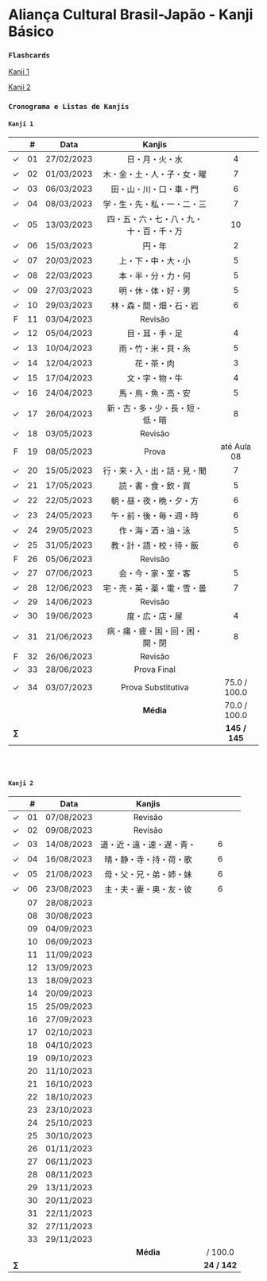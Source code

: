 # Aliança Cultural Brasil-Japão - Kanji Básico

### ```Flashcards```
[Kanji 1](https://quizlet.com/br/792091545/kanji-1-flash-cards/?funnelUUID=b95de232-26d0-418a-b5a2-598bb6b57d9b)

[Kanji 2](https://quizlet.com/br/817726587/kanji-2-flash-cards/?funnelUUID=2679492b-a70b-4d47-9557-e56ef00b7ef8)
<br>

### ```Cronograma e Listas de Kanjis```

#### ```Kanji 1```

|  | # | Data | Kanjis |  |
|:---:|:---:|:---:|:---:|:---:|
| &check; | 01 | 27/02/2023 | 日・月・火・水 | 4 |
| &check; | 02 | 01/03/2023 | 木・金・土・人・子・女・曜 | 7 |
| &check; | 03 | 06/03/2023 | 田・山・川・口・車・門 | 6 |
| &check; | 04 | 08/03/2023 | 学・生・先・私・一・二・三 | 7 |
| &check; | 05 | 13/03/2023 | 四・五・六・七・八・九・十・百・千・万 | 10 |
| &check; | 06 | 15/03/2023 | 円・年 | 2 |
| &check; | 07 | 20/03/2023 | 上・下・中・大・小 | 5 |
| &check; | 08 | 22/03/2023 | 本・半・分・力・何 | 5 |
| &check; | 09 | 27/03/2023 | 明・休・体・好・男 | 5 |
| &check; | 10 | 29/03/2023 | 林・森・間・畑・石・岩 | 6 |
| F | 11 | 03/04/2023 | Revisão |
| &check; | 12 | 05/04/2023 | 目・耳・手・足 | 4 |
| &check; | 13 | 10/04/2023 | 雨・竹・米・貝・糸 | 5 |
| &check; | 14 | 12/04/2023 | 花・茶・肉 | 3 |
| &check; | 15 | 17/04/2023 | 文・字・物・牛 | 4 |
| &check; | 16 | 24/04/2023 | 馬・鳥・魚・高・安 | 5 |
| &check; | 17 | 26/04/2023 | 新・古・多・少・長・短・低・暗 | 8 |
| &check; | 18 | 03/05/2023 | Revisão |
| F | 19 | 08/05/2023 | Prova | até Aula 08 |
| &check; | 20 | 15/05/2023 | 行・来・入・出・話・見・聞 | 7 |
| &check; | 21 | 17/05/2023 | 読・書・食・飲・買 | 5 |
| &check; | 22 | 22/05/2023 | 朝・昼・夜・晩・夕・方 | 6 |
| &check; | 23 | 24/05/2023 | 午・前・後・毎・週・時 | 6 |
| &check; | 24 | 29/05/2023 | 作・海・酒・油・泳 | 5 |
| &check; | 25 | 31/05/2023 | 教・計・語・校・待・飯 | 6 |
| F | 26 | 05/06/2023 | Revisão |  |
| &check; | 27 | 07/06/2023 | 会・今・家・室・客 | 5 |
| &check; | 28 | 12/06/2023 | 宅・売・英・薬・電・雪・曇 | 7 |
| &check; | 29 | 14/06/2023 | Revisão |  |
| &check; | 30 | 19/06/2023 | 度・広・店・屋 | 4 |
| &check; | 31 | 21/06/2023 | 病・痛・疲・国・回・困・開・閉 | 8 |
| F | 32 | 26/06/2023 | Revisão |  |
| &check; | 33 | 28/06/2023 | Prova Final |  |
| &check; | 34 | 03/07/2023 | Prova Substitutiva | 75.0 / 100.0 |
|  |  |  | **Média** | 70.0 / 100.0
| **$\sum$** |  |  |  | **145 / 145** |

<br><br>



#### ```Kanji 2```

|  | # | Data | Kanjis |  |
|:---:|:---:|:---:|:---:|:---:|
| &check; | 01 | 07/08/2023 | Revisão |  |
| &check; | 02 | 09/08/2023 | Revisão |  |
| &check; | 03 | 14/08/2023 | 道・近・遠・速・遅・青・ | 6 |
| &check; | 04 | 16/08/2023 | 晴・静・寺・持・荷・歌 | 6 |
| &check; | 05 | 21/08/2023 | 母・父・兄・弟・姉・妹 | 6 |
| &check; | 06 | 23/08/2023 | 主・夫・妻・奥・友・彼 | 6 |
|  | 07 | 28/08/2023 |  |  |
|  | 08 | 30/08/2023 |  |  |
|  | 09 | 04/09/2023 |  |  |
|  | 10 | 06/09/2023 |  |  |
|  | 11 | 11/09/2023 |  |  |
|  | 12 | 13/09/2023 |  |  |
|  | 13 | 18/09/2023 |  |  |
|  | 14 | 20/09/2023 |  |  |
|  | 15 | 25/09/2023 |  |  |
|  | 16 | 27/09/2023 |  |  |
|  | 17 | 02/10/2023 |  |  |
|  | 18 | 04/10/2023 |  |  |
|  | 19 | 09/10/2023 |  |  |
|  | 20 | 11/10/2023 |  |  |
|  | 21 | 16/10/2023 |  |  |
|  | 22 | 18/10/2023 |  |  |
|  | 23 | 23/10/2023 |  |  |
|  | 24 | 25/10/2023 |  |  |
|  | 25 | 30/10/2023 |  |  |
|  | 26 | 01/11/2023 |  |  |
|  | 27 | 06/11/2023 |  |  |
|  | 28 | 08/11/2023 |  |  |
|  | 29 | 13/11/2023 |  |  |
|  | 30 | 20/11/2023 |  |  |
|  | 31 | 22/11/2023 |  |  |
|  | 32 | 27/11/2023 |  |  |
|  | 33 | 29/11/2023 |  |  |
|  |  |  | **Média** |  / 100.0
| **$\sum$** |  |  |  | **24 / 142** |